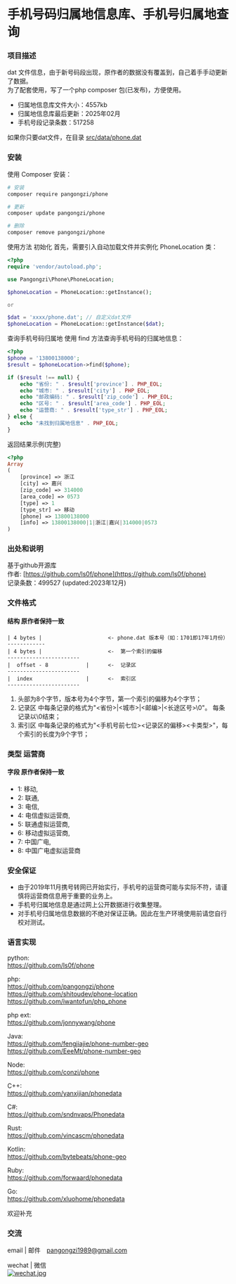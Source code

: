 # 手机号码归属地信息库、手机号归属地查询


### 项目描述
dat 文件信息，由于新号码段出现，原作者的数据没有覆盖到，自己着手手动更新了数据。  
为了配套使用，写了一个php composer 包(已发布)，方便使用。
- 归属地信息库文件大小：4557kb
- 归属地信息库最后更新：2025年02月
- 手机号段记录条数：517258

如果你只要dat文件，在目录 [src/data/phone.dat](https://github.com/pangongzi/phone/raw/refs/heads/master/src/data/phone.dat)

### 安装

使用 Composer 安装：

```bash
# 安装
composer require pangongzi/phone

# 更新
composer update pangongzi/phone

# 删除
composer remove pangongzi/phone

```
使用方法
初始化
首先，需要引入自动加载文件并实例化 PhoneLocation 类：
```php
<?php
require 'vendor/autoload.php';

use Pangongzi\Phone\PhoneLocation;

$phoneLocation = PhoneLocation::getInstance();

or

$dat = 'xxxx/phone.dat'; // 自定义dat文件
$phoneLocation = PhoneLocation::getInstance($dat);
```

查询手机号码归属地
使用 find 方法查询手机号码的归属地信息：
```php
<?php
$phone = '13800138000';
$result = $phoneLocation->find($phone);

if ($result !== null) {
    echo "省份: " . $result['province'] . PHP_EOL;
    echo "城市: " . $result['city'] . PHP_EOL;
    echo "邮政编码: " . $result['zip_code'] . PHP_EOL;
    echo "区号: " . $result['area_code'] . PHP_EOL;
    echo "运营商: " . $result['type_str'] . PHP_EOL;
} else {
    echo "未找到归属地信息" . PHP_EOL;
}
```

返回结果示例(完整)
```php
<?php
Array
(
    [province] => 浙江
    [city] => 嘉兴
    [zip_code] => 314000
    [area_code] => 0573
    [type] => 1
    [type_str] => 移动
    [phone] => 13800138000
    [info] => 13800138000|1|浙江|嘉兴|314000|0573
)
```




### 出处和说明
基于github开源库  
作者: [https://github.com/ls0f/phone](https://github.com/ls0f/phone)  
记录条数：499527 (updated:2023年12月)

### 文件格式
#### 结构 原作者保持一致

```
| 4 bytes |                     <- phone.dat 版本号（如：1701即17年1月份）
------------
| 4 bytes |                     <-  第一个索引的偏移
-----------------------
|  offset - 8            |      <-  记录区
-----------------------
|  index                 |      <-  索引区
-----------------------
```
1. 头部为8个字节，版本号为4个字节，第一个索引的偏移为4个字节；
2. 记录区 中每条记录的格式为"<省份>|<城市>|<邮编>|<长途区号>\0"。 每条记录以\0结束；
3. 索引区 中每条记录的格式为"<手机号前七位><记录区的偏移><卡类型>"，每个索引的长度为9个字节；


### 类型 运营商
#### 字段 原作者保持一致
* 1: 移动,
* 2: 联通,
* 3: 电信,
* 4: 电信虚拟运营商,
* 5: 联通虚拟运营商,
* 6: 移动虚拟运营商,
* 7: 中国广电,
* 8: 中国广电虚拟运营商


### 安全保证
- 由于2019年11月携号转网已开始实行，手机号的运营商可能与实际不符，请谨慎将运营商信息用于重要的业务上。
- 手机号归属地信息是通过网上公开数据进行收集整理。
- 对手机号归属地信息数据的不绝对保证正确。因此在生产环境使用前请您自行校对测试。

### 语言实现

python:  
https://github.com/ls0f/phone

php:  
https://github.com/pangongzi/phone  
https://github.com/shitoudev/phone-location  
https://github.com/iwantofun/php_phone

php ext:     
https://github.com/jonnywang/phone

Java:   
https://github.com/fengjiajie/phone-number-geo  
https://github.com/EeeMt/phone-number-geo

Node:   
https://github.com/conzi/phone

C++:   
https://github.com/yanxijian/phonedata

C#:  
https://github.com/sndnvaps/Phonedata

Rust:  
https://github.com/vincascm/phonedata

Kotlin:  
https://github.com/bytebeats/phone-geo

Ruby:  
https://github.com/forwaard/phonedata

Go:   
https://github.com/xluohome/phonedata

欢迎补充





### 交流
email | 邮件　pangongzi1989@gmail.com  

wechat | 微信  
[![wechat.jpg](https://i.postimg.cc/hvvW2WWw/wechat.jpg)](https://postimg.cc/S2BvKPK7)
